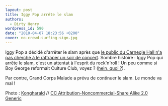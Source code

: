 ```yaml
---
layout: post
title: Iggy Pop arrête le slam
authors:
  - Dirty Henry
wordpress_id: 590
date: "2010-04-07 18:23:56 +0200"
cover: no-crowd-surfing-sign.jpg
---
```


Iggy Pop a décidé d'arrêter le slam après que
[le public du Carnegie Hall n'a pas cherché à le rattraper un soir de concert](http://www.nme.com/news/iggy-and-the-stooges/50335).
Sombre histoire : Iggy Pop qui arrête le slam, c'est un attentat à l'esprit du
rock'n'roll ! Un peu comme si Boy George reformait Culture Club, voyez ?
([hein, quoi ?](http://www.nme.com/news/culture-club/50314)).

Par contre, Grand Corps Malade a prévu de continuer le slam. Le monde va mal !

Photo : [Kongharald](http://www.flickr.com/photos/kongharald/) //
[CC Attribution-Noncommercial-Share Alike 2.0 Generic](http://creativecommons.org/licenses/by-nc-sa/2.0/deed.en)
